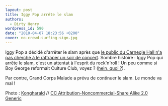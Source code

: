 ```yaml
---
layout: post
title: Iggy Pop arrête le slam
authors:
  - Dirty Henry
wordpress_id: 590
date: "2010-04-07 18:23:56 +0200"
cover: no-crowd-surfing-sign.jpg
---
```


Iggy Pop a décidé d'arrêter le slam après que
[le public du Carnegie Hall n'a pas cherché à le rattraper un soir de concert](http://www.nme.com/news/iggy-and-the-stooges/50335).
Sombre histoire : Iggy Pop qui arrête le slam, c'est un attentat à l'esprit du
rock'n'roll ! Un peu comme si Boy George reformait Culture Club, voyez ?
([hein, quoi ?](http://www.nme.com/news/culture-club/50314)).

Par contre, Grand Corps Malade a prévu de continuer le slam. Le monde va mal !

Photo : [Kongharald](http://www.flickr.com/photos/kongharald/) //
[CC Attribution-Noncommercial-Share Alike 2.0 Generic](http://creativecommons.org/licenses/by-nc-sa/2.0/deed.en)
